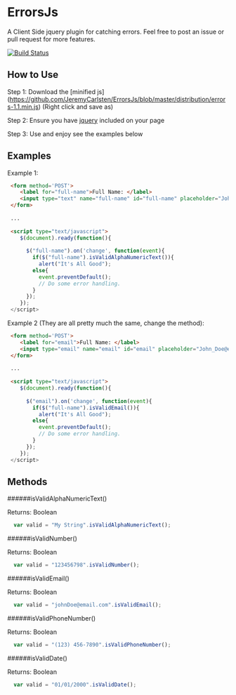 ErrorsJs
========

A Client Side jquery plugin for catching errors. Feel free to post an issue or pull request for more features.

[![Build Status](https://travis-ci.org/JeremyCarlsten/ErrorsJs.png?branch=master)](https://travis-ci.org/JeremyCarlsten/ErrorsJs)

How to Use 
----------

Step 1: Download the [minified js] (https://github.com/JeremyCarlsten/ErrorsJs/blob/master/distribution/errors-1.1.min.js) (Right click and save as)

Step 2: Ensure you have [jquery](http://jquery.com/) included on your page

Step 3: Use and enjoy see the examples below



Examples
--------

Example 1:

```html
 <form method='POST'>
    <label for="full-name">Full Name: </label>
    <input type="text" name="full-name" id="full-name" placeholder="John Doe" />
 </form>
 
 ...
 
 <script type="text/javascript">
    $(document).ready(function(){
    
      $("full-name").on('change', function(event){
        if($("full-name").isValidAlphaNumericText()){
          alert("It's All Good");
        else{
          event.preventDefault();
          // Do some error handling.
        }
      });
    });
 </script>
```

Example 2 (They are all pretty much the same, change the method):

```html
 <form method='POST'>
    <label for="email">Full Name: </label>
    <input type="email" name="email" id="email" placeholder="John_Doe@email.com" />
 </form>
 
 ...
 
 <script type="text/javascript">
    $(document).ready(function(){
    
      $("email").on('change', function(event){
        if($("full-name").isValidEmail()){
          alert("It's All Good");
        else{
          event.preventDefault();
          // Do some error handling.
        }
      });
    });
 </script>
```


Methods
-------

######isValidAlphaNumericText()

  Returns: Boolean
```javascript
  var valid = "My String".isValidAlphaNumericText();
```

######isValidNumber()

  Returns: Boolean
```javascript
  var valid = "123456798".isValidNumber();
```

######isValidEmail()

  Returns: Boolean
```javascript
  var valid = "johnDoe@email.com".isValidEmail();
```

######isValidPhoneNumber()

  Returns: Boolean
```javascript
  var valid = "(123) 456-7890".isValidPhoneNumber();
```


######isValidDate()

  Returns: Boolean
```javascript
  var valid = "01/01/2000".isValidDate();
```
